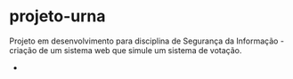 # projeto-urna
 Projeto em desenvolvimento para disciplina de Segurança da Informação - criação de um sistema web que simule um sistema de votação.

 -
